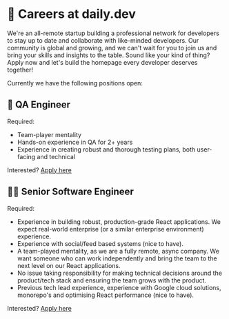 # 🧳 Careers at daily.dev

We're an all-remote startup building a professional network for developers to stay up to date and collaborate with like-minded developers. Our community is global and growing, and we can't wait for you to join us and bring your skills and insights to the table. Sound like your kind of thing? Apply now and let's build the homepage every developer deserves together!

Currently we have the following positions open:

## 🔬 QA Engineer

Required:
- Team-player mentality
- Hands-on experience in QA for 2+ years
- Experience in creating robust and thorough testing plans, both user-facing and technical

Interested? [Apply here](https://it057218.typeform.com/to/Ai0D96VH)

## 🧑‍💻 Senior Software Engineer

Required:
- Experience in building robust, production-grade React applications. We expect real-world enterprise (or a similar enterprise environment) experience.
- Experience with social/feed based systems (nice to have).
- A team-played mentality, as we are a fully remote, async company. We want someone who can work independently and bring the team to the next level on our React applications.
- No issue taking responsibility for making technical decisions around the product/tech stack and ensuring the team grows with the product.
- Previous tech lead experience, experience with Google cloud solutions, monorepo's and optimising React performance (nice to have).

Interested? [Apply here](https://it057218.typeform.com/to/NmLDJs07)
